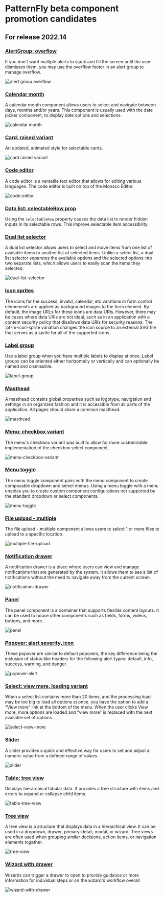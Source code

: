 # PatternFly beta component promotion candidates
## For release 2022.14

### [AlertGroup: overflow](https://v4-archive.patternfly.org/v4/components/alert-group#toast-alert-group-with-overflow-capture)
If you don't want multiple alerts to stack and fill the screen until the user dismisses them, you may use the overflow footer in an alert group to manage overflow.

![alert group overflow](./img/alert-group-overflow.png)

### [Calendar month](https://v4-archive.patternfly.org/v4/components/calendar-month)
A calendar month component allows users to select and navigate between days, months and/or years. This component is usually used with the date picker component, to display date options and selections.

![calendar month](./img/calendar-month.png)

### [Card: raised variant](https://v4-archive.patternfly.org/v4/components/card#selectable)
An updated, animated style for selectable cards.

![card raised variant](./img/card-raised-variant.gif)

### [Code editor](https://v4-archive.patternfly.org/v4/components/code-editor)
A code editor is a versatile text editor that allows for editing various languages. The code editor is built on top of the Monaco Editor.

![code-editor](./img/code-editor.png)

### [Data list: selectableRow prop](https://v4-archive.patternfly.org/v4/components/data-list#datalist)
Using the `selectableRow` property causes the data list to render hidden inputs in its selectable rows. This improve selectable item accessibility.

### [Dual list selector](https://v4-archive.patternfly.org/v4/components/dual-list-selector)
A dual list selector allows users to select and move items from one list of available items to another list of selected items. Unlike a select list, a dual list selector separates the available options and the selected options into two separate lists, which allows users to easily scan the items they selected.

![dual-list-selector](./img/dual-list-selector.png)

### [Icon sprites](https://v4-archive.patternfly.org/v4/components/form-control#icon-sprite)
The icons for the success, invalid, calendar, etc varations in form control elemements are applied as background images to the form element. By default, the image URLs for these icons are data URIs. However, there may be cases where data URIs are not ideal, such as in an application with a content security policy that disallows data URIs for security reasons. The .pf-m-icon-sprite variation changes the icon source to an external SVG file that serves as a sprite for all of the supported icons.

### [Label group](https://v4-archive.patternfly.org/v4/components/label-group)
Use a label group when you have multiple labels to display at once. Label groups can be oriented either horizontally or vertically and can optionally be named and dismissible.

![label-group](./img/label-group.png)

### [Masthead](https://v4-archive.patternfly.org/v4/components/masthead)
A masthead contains global properties such as logotype, navigation and settings in an organized fashion and it is accessible from all parts of the application. All pages should share a common masthead.

![masthead](./img/masthead.png)

### [Menu: checkbox variant](https://v4-archive.patternfly.org/v4/components/menu#with-checkbox)
The menu's checkbox variant was built to allow for more customizable implementation of the checkbox select component.

![menu-checkbox-variant](./img/menu-checkbox.png)

### [Menu toggle](https://v4-archive.patternfly.org/v4/components/menu-toggle)
The menu toggle component pairs with the menu component to create composable dropdown and select menus. Using a menu toggle with a menu enables you to create custom component configurations not supported by the standard dropdown or select components. 

![menu-toggle](./img/menu-toggle.png)

### [File upload - multiple](https://v4-archive.patternfly.org/v4/components/file-upload---multiple)
The file upload - multiple component allows users to select 1 or more files to upload to a specific location. 

![multiple-file-upload](./img/multiple-file-upload.png)

### [Notification drawer](https://v4-archive.patternfly.org/v4/components/notification-drawer)
A notification drawer is a place where users can view and manage notifications that are generated by the system. It allows them to see a list of notifications without the need to navigate away from the current screen.

![notification-drawer](./img/notification-drawer.png)

### [Panel](https://v4-archive.patternfly.org/v4/components/panel)
The panel component is a container that supports flexible content layouts. It can be used to house other components such as fields, forms, videos, buttons, and more. 

![panel](./img/panel.png)

### [Popover: alert severity, icon](https://v4-archive.patternfly.org/v4/components/popover#alert-popover)
These popover are similar to default popovers, the key difference being the inclusion of status-like headers for the following alert types: default, info, success, warning, and danger.

![popover-alert](./img/popover-alert.png)

### [Select: view more, loading variant](https://v4-archive.patternfly.org/v4/components/select#view-more)
When a select list contains more than 20 items, and the processing load may be too big to load all options at once, you have the option to add a “View more” link at the bottom of the menu. When the user clicks View more, more options are loaded and “view more” is replaced with the next available set of options.

![select-view-more](./img/select-view-more.gif)

### [Slider](https://v4-archive.patternfly.org/v4/components/slider)
A slider provides a quick and effective way for users to set and adjust a numeric value from a defined range of values.

![slider](./img/slider.png)

### [Table: tree view](https://v4-archive.patternfly.org/v4/components/table#composable-tree-table)
Displays hierarchical tabular data. It provides a tree structure with items and errors to expand or collapse child items.

![table-tree-view](./img/table-tree-view.png)

### [Tree view](https://v4-archive.patternfly.org/v4/components/tree-view)
A tree view is a structure that displays data in a hierarchical view. It can be used in a dropdown, drawer, primary-detail, modal, or wizard. Tree views are often used when grouping similar decisions, action items, or navigation elements together.

![tree-view](./img/tree-view.png)

### [Wizard with drawer](https://v4-archive.patternfly.org/v4/components/wizard#wizard-with-drawer)
Wizards can trigger a drawer to open to provide guidance or more information for individual steps or on the wizard's workflow overall

![wizard-with-drawer](./img/wizard-with-drawer.png)